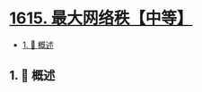 # [1615. 最大网络秩【中等】](https://github.com/Tdahuyou/TNotes.leetcode/tree/main/notes/1615.%20%E6%9C%80%E5%A4%A7%E7%BD%91%E7%BB%9C%E7%A7%A9%E3%80%90%E4%B8%AD%E7%AD%89%E3%80%91)

<!-- region:toc -->

- [1. 📝 概述](#1--概述)

<!-- endregion:toc -->

## 1. 📝 概述
